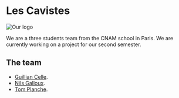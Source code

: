 # Les Cavistes

<img src="./assets/logo.pg" alt="Our logo"/>

We are a three students team from the CNAM school in Paris. We are currently working on a project for our second semester.

## The team

- [Guillian Celle](https://github.com/Glacoon).
- [Nils Galloux](https://github.com/ninouGx).
- [Tom Planche](https://github.com/tomPlanche).
